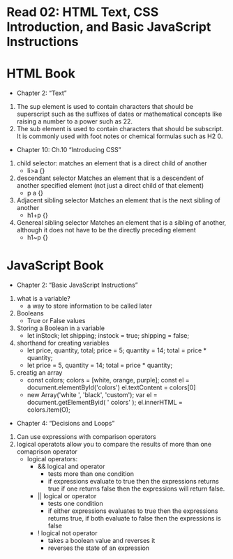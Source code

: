 # Read 02: HTML Text, CSS Introduction, and Basic JavaScript Instructions

# HTML Book

* Chapter 2: “Text”

1. The sup element is used to contain characters that should be superscript such
   as the suffixes of dates or mathematical concepts like raising a number to a power such as 22.
2. The sub element is used to contain characters that should be subscript. It is commonly
   used with foot notes or chemical formulas such as H2 0.


* Chapter 10: Ch.10 “Introducing CSS”
1. child selector: matches an element that is a direct child of another
    - li>a {}
2. descendant selector Matches an element that is a descendent of another specified element 
   (not just a direct child of that element)
    - p a {}
3. Adjacent sibling selector Matches an element that is the next sibling of another
    - h1+p {}
4. Genereal sibling selector Matches an element that is a sibling of another, although it
   does not have to be the directly preceding element
    - h1~p {}



# JavaScript Book

* Chapter 2: “Basic JavaScript Instructions”

1. what is a variable?
    - a way to store information to be called later
2. Booleans 
    - True or False values
3. Storing a Boolean in a variable
    - let inStock;
      let shipping;
      instock = true;
      shipping = false;
4. shorthand for creating variables
    - let price, quantity, total;
      price = 5;
      quantity = 14;
      total = price * quantity;
    - let price = 5, quantity = 14;
      total = price * quantity;
5. creatig an array
    - const colors;
      colors = [white, orange, purple];
      const el = document.elementById('colors')
      el.textContent = colors[0]
    - new Array('white ',
                'black',
                'custom');
      var el = document.getElementByid( ' colors' );
      el.innerHTML = colors.item(O); 



* Chapter 4: “Decisions and Loops”

1. Can use expressions with comparison operators
2. logical operatots allow you to compare the results of more than one comaprison operator
    - logical operators: 
        * && logical and operator
            - tests more than one condition
            - if expressions evaluate to true then the expressions returns true if one returns false then the expressions will return false. 
        * || logical or operator
            - tests one condition
            - if either expressions evaluates to true then the expressions returns true, if both evaluate to false then the expressions is false
        * ! logical not operator
            - takes a boolean value and reverses it
            - reverses the state of an expression